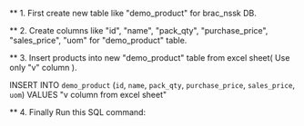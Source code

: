 ** 1. First create new table like "demo_product" for brac_nssk DB.

** 2. Create columns like "id", "name", "pack_qty", "purchase_price", "sales_price", "uom" for "demo_product" table.

** 3. Insert products into new "demo_product" table from excel sheet( Use only "v" column ).

INSERT INTO `demo_product` (`id`, `name`, `pack_qty`, `purchase_price`, `sales_price`, `uom`)  VALUES "v column from excel sheet"

** 4.  Finally Run this SQL command:
